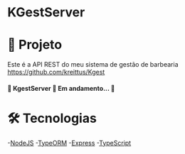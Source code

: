 ﻿# KGestServer

# 🚀 Projeto

Este é a API REST do meu sistema de gestão de barbearia https://github.com/kreittus/Kgest

<h4> 
	🚧  KgestServer 🚀 Em andamento...  🚧
</h4>

# 🛠 Tecnologias

-[NodeJS](https://nodejs.org/en/)
-[TypeORM](https://typeorm.io/)
-[Express](https://expressjs.com/pt-br/)
-[TypeScript](https://www.typescriptlang.org/)

